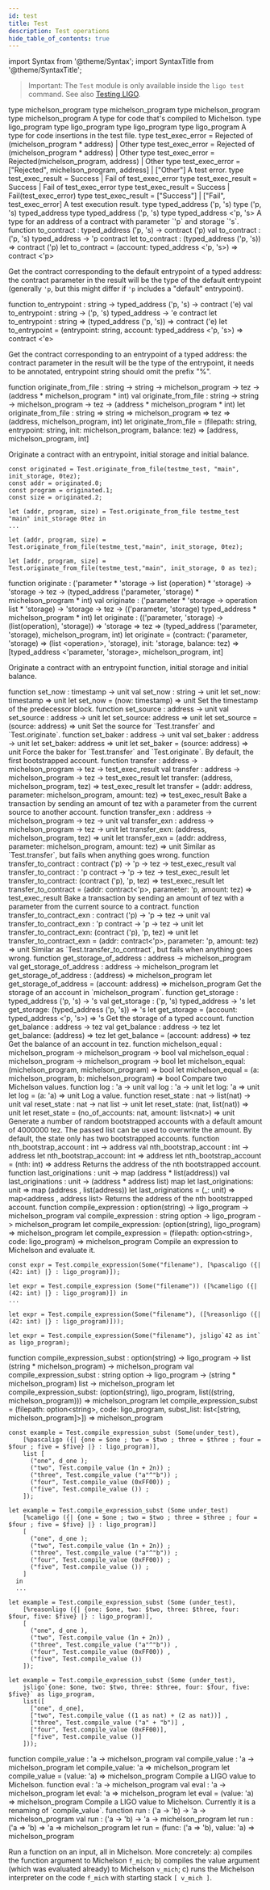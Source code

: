 ```yaml
---
id: test
title: Test
description: Test operations
hide_table_of_contents: true
---
```



import Syntax from '@theme/Syntax';
import SyntaxTitle from '@theme/SyntaxTitle';

> Important: The `Test` module is only available inside the `ligo test` command. See also [Testing LIGO](../advanced/testing).

<SyntaxTitle syntax="pascaligo">
type michelson_program
</SyntaxTitle>
<SyntaxTitle syntax="cameligo">
type michelson_program
</SyntaxTitle>
<SyntaxTitle syntax="reasonligo">
type michelson_program
</SyntaxTitle>
<SyntaxTitle syntax="jsligo">
type michelson_program
</SyntaxTitle>
A type for code that's compiled to Michelson.

<SyntaxTitle syntax="pascaligo">
type ligo_program
</SyntaxTitle>
<SyntaxTitle syntax="cameligo">
type ligo_program
</SyntaxTitle>
<SyntaxTitle syntax="reasonligo">
type ligo_program
</SyntaxTitle>
<SyntaxTitle syntax="jsligo">
type ligo_program
</SyntaxTitle>
A type for code insertions in the test file.

<SyntaxTitle syntax="pascaligo">
type test_exec_error = 
  Rejected of (michelson_program * address) 
| Other
</SyntaxTitle>
<SyntaxTitle syntax="cameligo">
type test_exec_error = 
  Rejected of (michelson_program * address) 
| Other
</SyntaxTitle>
<SyntaxTitle syntax="reasonligo">
type test_exec_error = 
  Rejected(michelson_program, address) 
| Other
</SyntaxTitle>
<SyntaxTitle syntax="jsligo">
type test_exec_error = 
  ["Rejected", michelson_program, address] 
| ["Other"]
</SyntaxTitle>
A test error.

<SyntaxTitle syntax="pascaligo">
type test_exec_result = 
  Success
| Fail of test_exec_error
</SyntaxTitle>
<SyntaxTitle syntax="cameligo">
type test_exec_result = 
  Success
| Fail of test_exec_error
</SyntaxTitle>
<SyntaxTitle syntax="reasonligo">
type test_exec_result = 
  Success
| Fail(test_exec_error)
</SyntaxTitle>
<SyntaxTitle syntax="jsligo">
type test_exec_result =
  ["Success"] 
| ["Fail", test_exec_error]
</SyntaxTitle>
A test execution result.

<SyntaxTitle syntax="pascaligo">
type typed_address ('p, 's)
</SyntaxTitle>
<SyntaxTitle syntax="cameligo">
type ('p, 's) typed_address
</SyntaxTitle>
<SyntaxTitle syntax="reasonligo">
type typed_address ('p, 's)
</SyntaxTitle>
<SyntaxTitle syntax="jsligo">
type typed_address &lt;&apos;p, &apos;s&gt;
</SyntaxTitle>
A type for an address of a contract with parameter `'p` and storage
`'s`.

<SyntaxTitle syntax="pascaligo">
function to_contract : typed_address ('p, 's) -> contract ('p)
</SyntaxTitle>
<SyntaxTitle syntax="cameligo">
val to_contract : ('p, 's) typed_address -> 'p contract
</SyntaxTitle>
<SyntaxTitle syntax="reasonligo">
let to_contract : (typed_address ('p, 's)) => contract ('p)
</SyntaxTitle>
<SyntaxTitle syntax="jsligo">
let to_contract = (account: typed_address &lt;&apos;p, &apos;s&gt;) => contract &lt;&apos;p&gt;
</SyntaxTitle>

Get the contract corresponding to the default entrypoint of a typed
address: the contract parameter in the result will be the type of the
default entrypoint (generally `'p`, but this might differ if `'p`
includes a "default" entrypoint).

<SyntaxTitle syntax="pascaligo">
function to_entrypoint : string -> typed_address ('p, 's) -> contract ('e)
</SyntaxTitle>
<SyntaxTitle syntax="cameligo">
val to_entrypoint : string -> ('p, 's) typed_address -> 'e contract
</SyntaxTitle>
<SyntaxTitle syntax="reasonligo">
let to_entrypoint : string => (typed_address ('p, 's)) => contract ('e)
</SyntaxTitle>
<SyntaxTitle syntax="jsligo">
let to_entrypoint = (entrypoint: string, account: typed_address &lt;&apos;p, &apos;s&gt;) => contract &lt;&apos;e&gt;
</SyntaxTitle>

Get the contract corresponding to an entrypoint of a typed address:
the contract parameter in the result will be the type of the
entrypoint, it needs to be annotated, entrypoint string should omit
the prefix "%".

<SyntaxTitle syntax="pascaligo">
function originate_from_file : string -> string -> michelson_program -> tez -> (address * michelson_program * int)
</SyntaxTitle>
<SyntaxTitle syntax="cameligo">
val originate_from_file : string -> string -> michelson_program -> tez -> (address * michelson_program * int)
</SyntaxTitle>
<SyntaxTitle syntax="reasonligo">
let originate_from_file : string => string => michelson_program => tez => (address, michelson_program, int)
</SyntaxTitle>
<SyntaxTitle syntax="jsligo">
let originate_from_file = (filepath: string, entrypoint: string, init: michelson_program, balance: tez) => [address, michelson_program, int]
</SyntaxTitle>

Originate a contract with an entrypoint, initial storage and initial balance.

<Syntax syntax="pascaligo">

```pascaligo skip
const originated = Test.originate_from_file(testme_test, "main", init_storage, 0tez);
const addr = originated.0;
const program = originated.1;
const size = originated.2;
```

</Syntax>
<Syntax syntax="cameligo">

```cameligo skip
let (addr, program, size) = Test.originate_from_file testme_test "main" init_storage 0tez in
...
```

</Syntax>
<Syntax syntax="reasonligo">

```reasonligo skip
let (addr, program, size) = Test.originate_from_file(testme_test,"main", init_storage, 0tez);
```

</Syntax>
<Syntax syntax="jsligo">

```jsligo skip
let [addr, program, size] = Test.originate_from_file(testme_test,"main", init_storage, 0 as tez);
```

</Syntax>

<SyntaxTitle syntax="pascaligo">
function originate : ('parameter * 'storage -> list (operation) * 'storage) -> 'storage -> tez -> (typed_address ('parameter, 'storage) * michelson_program * int)
</SyntaxTitle>
<SyntaxTitle syntax="cameligo">
val originate : ('parameter * 'storage -> operation list * 'storage) -> 'storage -> tez -> (('parameter, 'storage) typed_address * michelson_program * int)
</SyntaxTitle>
<SyntaxTitle syntax="reasonligo">
let originate : (('parameter, 'storage) -> (list(operation), 'storage)) => 'storage => tez => (typed_address ('parameter, 'storage), michelson_program, int)
</SyntaxTitle>
<SyntaxTitle syntax="jsligo">
let originate = (contract: ('parameter, 'storage) => (list &lt;operation&gt;, &apos;storage), init: 'storage, balance: tez) => [typed_address &lt;&apos;parameter, &apos;storage&gt;, michelson_program, int]
</SyntaxTitle>

Originate a contract with an entrypoint function, initial storage and initial balance.

<SyntaxTitle syntax="pascaligo">
function set_now : timestamp -> unit
</SyntaxTitle>
<SyntaxTitle syntax="cameligo">
val set_now : string -> unit
</SyntaxTitle>
<SyntaxTitle syntax="reasonligo">
let set_now: timestamp => unit
</SyntaxTitle>
<SyntaxTitle syntax="jsligo">
let set_now = (now: timestamp) => unit
</SyntaxTitle>
Set the timestamp of the predecessor block.

<SyntaxTitle syntax="pascaligo">
function set_source : address -> unit
</SyntaxTitle>
<SyntaxTitle syntax="cameligo">
val set_source : address -> unit
</SyntaxTitle>
<SyntaxTitle syntax="reasonligo">
let set_source: address => unit
</SyntaxTitle>
<SyntaxTitle syntax="jsligo">
let set_source = (source: address) => unit
</SyntaxTitle>
Set the source for `Test.transfer` and `Test.originate`.

<SyntaxTitle syntax="pascaligo">
function set_baker : address -> unit
</SyntaxTitle>
<SyntaxTitle syntax="cameligo">
val set_baker : address -> unit
</SyntaxTitle>
<SyntaxTitle syntax="reasonligo">
let set_baker: address => unit
</SyntaxTitle>
<SyntaxTitle syntax="jsligo">
let set_baker = (source: address) => unit
</SyntaxTitle>
Force the baker for `Test.transfer` and `Test.originate`. By default, the first bootstrapped account.

<SyntaxTitle syntax="pascaligo">
function transfer : address -> michelson_program -> tez -> test_exec_result
</SyntaxTitle>
<SyntaxTitle syntax="cameligo">
val transfer : address -> michelson_program -> tez -> test_exec_result
</SyntaxTitle>
<SyntaxTitle syntax="reasonligo">
let transfer: (address, michelson_program, tez) => test_exec_result
</SyntaxTitle>
<SyntaxTitle syntax="jsligo">
let transfer = (addr: address, parameter: michelson_program, amount: tez) => test_exec_result
</SyntaxTitle>
Bake a transaction by sending an amount of tez with a parameter from the current source to another account.

<SyntaxTitle syntax="pascaligo">
function transfer_exn : address -> michelson_program -> tez -> unit
</SyntaxTitle>
<SyntaxTitle syntax="cameligo">
val transfer_exn : address -> michelson_program -> tez -> unit
</SyntaxTitle>
<SyntaxTitle syntax="reasonligo">
let transfer_exn: (address, michelson_program, tez) => unit
</SyntaxTitle>
<SyntaxTitle syntax="jsligo">
let transfer_exn = (addr: address, parameter: michelson_program, amount: tez) => unit
</SyntaxTitle>
Similar as `Test.transfer`, but fails when anything goes wrong.

<SyntaxTitle syntax="pascaligo">
function transfer_to_contract : contract ('p) -> 'p -> tez -> test_exec_result
</SyntaxTitle>
<SyntaxTitle syntax="cameligo">
val transfer_to_contract : 'p contract -> 'p -> tez -> test_exec_result
</SyntaxTitle>
<SyntaxTitle syntax="reasonligo">
let transfer_to_contract: (contract ('p), 'p, tez) => test_exec_result
</SyntaxTitle>
<SyntaxTitle syntax="jsligo">
let transfer_to_contract = (addr: contract&lt;&apos;p&gt;, parameter: &apos;p, amount: tez) => test_exec_result
</SyntaxTitle>
Bake a transaction by sending an amount of tez with a parameter from the current source to a contract.

<SyntaxTitle syntax="pascaligo">
function transfer_to_contract_exn : contract ('p) -> 'p -> tez -> unit
</SyntaxTitle>
<SyntaxTitle syntax="cameligo">
val transfer_to_contract_exn : 'p contract -> 'p -> tez -> unit
</SyntaxTitle>
<SyntaxTitle syntax="reasonligo">
let transfer_to_contract_exn: (contract ('p), 'p, tez) => unit
</SyntaxTitle>
<SyntaxTitle syntax="jsligo">
let transfer_to_contract_exn = (addr: contract&lt;&apos;p&gt;, parameter: &apos;p, amount: tez) => unit
</SyntaxTitle>
Similar as `Test.transfer_to_contract`, but fails when anything goes wrong.

<SyntaxTitle syntax="pascaligo">
function get_storage_of_address : address -> michelson_program
</SyntaxTitle>
<SyntaxTitle syntax="cameligo">
val get_storage_of_address : address -> michelson_program
</SyntaxTitle>
<SyntaxTitle syntax="reasonligo">
let get_storage_of_address : (address) => michelson_program
</SyntaxTitle>
<SyntaxTitle syntax="jsligo">
let get_storage_of_address = (account: address) => michelson_program
</SyntaxTitle>
Get the storage of an account in `michelson_program`.

<SyntaxTitle syntax="pascaligo">
function get_storage : typed_address ('p, 's) -> 's
</SyntaxTitle>
<SyntaxTitle syntax="cameligo">
val get_storage : ('p, 's) typed_address -> 's
</SyntaxTitle>
<SyntaxTitle syntax="reasonligo">
let get_storage: (typed_address ('p, 's)) => 's
</SyntaxTitle>
<SyntaxTitle syntax="jsligo">
let get_storage = (account: typed_address &lt;&apos;p, &apos;s&gt;) => &apos;s
</SyntaxTitle>
Get the storage of a typed account.

<SyntaxTitle syntax="pascaligo">
function get_balance : address -> tez
</SyntaxTitle>
<SyntaxTitle syntax="cameligo">
val get_balance : address -> tez
</SyntaxTitle>
<SyntaxTitle syntax="reasonligo">
let get_balance: (address) => tez
</SyntaxTitle>
<SyntaxTitle syntax="jsligo">
let get_balance = (account: address) => tez
</SyntaxTitle>
Get the balance of an account in tez.

<SyntaxTitle syntax="pascaligo">
function michelson_equal : michelson_program -> michelson_program -> bool
</SyntaxTitle>
<SyntaxTitle syntax="cameligo">
val michelson_equal : michelson_program -> michelson_program -> bool
</SyntaxTitle>
<SyntaxTitle syntax="reasonligo">
let michelson_equal: (michelson_program, michelson_program) => bool
</SyntaxTitle>
<SyntaxTitle syntax="jsligo">
let michelson_equal = (a: michelson_program, b: michelson_program) => bool
</SyntaxTitle>
Compare two Michelson values.

<SyntaxTitle syntax="pascaligo">
function log : 'a -> unit
</SyntaxTitle>
<SyntaxTitle syntax="cameligo">
val log : 'a -> unit
</SyntaxTitle>
<SyntaxTitle syntax="reasonligo">
let log: 'a => unit
</SyntaxTitle>
<SyntaxTitle syntax="jsligo">
let log = (a: 'a) => unit
</SyntaxTitle>
Log a value.

<SyntaxTitle syntax="pascaligo">
function reset_state : nat -> list(nat) -> unit
</SyntaxTitle>
<SyntaxTitle syntax="cameligo">
val reset_state : nat -> nat list -> unit
</SyntaxTitle>
<SyntaxTitle syntax="reasonligo">
let reset_state: (nat, list(nat)) => unit
</SyntaxTitle>
<SyntaxTitle syntax="jsligo">
let reset_state = (no_of_accounts: nat, amount: list&lt;nat&gt;) => unit
</SyntaxTitle>
Generate a number of random bootstrapped accounts with a default amount of 4000000 tez. The passed list can be used to overwrite the amount.
By default, the state only has two bootstrapped accounts.

<SyntaxTitle syntax="pascaligo">
function nth_bootstrap_account : int -> address
</SyntaxTitle>
<SyntaxTitle syntax="cameligo">
val nth_bootstrap_account : int -> address
</SyntaxTitle>
<SyntaxTitle syntax="reasonligo">
let nth_bootstrap_account: int => address
</SyntaxTitle>
<SyntaxTitle syntax="jsligo">
let nth_bootstrap_account = (nth: int) => address
</SyntaxTitle>
Returns the address of the nth bootstrapped account.

<SyntaxTitle syntax="pascaligo">
function last_originations : unit -> map (address * list(address))
</SyntaxTitle>
<SyntaxTitle syntax="cameligo">
val last_originations : unit -> (address * address list) map
</SyntaxTitle>
<SyntaxTitle syntax="reasonligo">
let last_originations: unit => map (address , list(address))
</SyntaxTitle>
<SyntaxTitle syntax="jsligo">
let last_originations = (_: unit) => map&lt;address , address list&gt;
</SyntaxTitle>
Returns the address of the nth bootstrapped account.


<SyntaxTitle syntax="pascaligo">
function compile_expression : option(string) -> ligo_program -> michelson_program
</SyntaxTitle>
<SyntaxTitle syntax="cameligo">
val compile_expression : string option -> ligo_program -> michelson_program
</SyntaxTitle>
<SyntaxTitle syntax="reasonligo">
let compile_expression: (option(string), ligo_program) => michelson_program
</SyntaxTitle>
<SyntaxTitle syntax="jsligo">
let compile_expression = (filepath: option&lt;string&gt;, code: ligo_program) => michelson_program
</SyntaxTitle>
Compile an expression to Michelson and evaluate it.

<Syntax syntax="pascaligo">

```pascaligo skip
const expr = Test.compile_expression(Some("filename"), [%pascaligo ({| (42: int) |} : ligo_program)]);
```

</Syntax>
<Syntax syntax="cameligo">

```cameligo skip
let expr = Test.compile_expression (Some("filename")) ([%cameligo ({| (42: int) |} : ligo_program)]) in
...
```

</Syntax>
<Syntax syntax="reasonligo">

```reasonligo skip
let expr = Test.compile_expression(Some("filename"), ([%reasonligo ({| (42: int) |} : ligo_program)]));
```

</Syntax>
<Syntax syntax="jsligo">

```jsligo skip
let expr = Test.compile_expression(Some("filename"), jsligo`42 as int` as ligo_program);
```

</Syntax>

<SyntaxTitle syntax="pascaligo">
function compile_expression_subst : option(string) -> ligo_program -> list (string * michelson_program) -> michelson_program
</SyntaxTitle>
<SyntaxTitle syntax="cameligo">
val compile_expression_subst : string option -> ligo_program -> (string * michelson_program) list -> michelson_program
</SyntaxTitle>
<SyntaxTitle syntax="reasonligo">
let compile_expression_subst: (option(string), ligo_program, list((string, michelson_program))) => michelson_program
</SyntaxTitle>
<SyntaxTitle syntax="jsligo">
let compile_expression_subst = (filepath: option&lt;string&gt;, code: ligo_program, subst_list: list&lt;[string, michelson_program]&gt;]) => michelson_program
</SyntaxTitle>

<Syntax syntax="pascaligo">

```pascaligo skip
const example = Test.compile_expression_subst (Some(under_test),
    [%pascaligo ({| {one = $one ; two = $two ; three = $three ; four = $four ; five = $five} |} : ligo_program)],
    list [
      ("one", d_one );
      ("two", Test.compile_value (1n + 2n)) ;
      ("three", Test.compile_value ("a"^"b")) ;
      ("four", Test.compile_value (0xFF00)) ;
      ("five", Test.compile_value ()) ;
    ]);
```

</Syntax>
<Syntax syntax="cameligo">

```cameligo skip
let example = Test.compile_expression_subst (Some under_test)
    [%cameligo ({| {one = $one ; two = $two ; three = $three ; four = $four ; five = $five} |} : ligo_program)]
    [
      ("one", d_one );
      ("two", Test.compile_value (1n + 2n)) ;
      ("three", Test.compile_value ("a"^"b")) ;
      ("four", Test.compile_value (0xFF00)) ;
      ("five", Test.compile_value ()) ;
    ]
  in
  ...
```

</Syntax>
<Syntax syntax="reasonligo">

```reasonligo skip
let example = Test.compile_expression_subst (Some (under_test),
    [%reasonligo ({| {one: $one, two: $two, three: $three, four: $four, five: $five} |} : ligo_program)],
    [
      ("one", d_one ),
      ("two", Test.compile_value (1n + 2n)) ,
      ("three", Test.compile_value ("a"^"b")) ,
      ("four", Test.compile_value (0xFF00)) ,
      ("five", Test.compile_value ())
    ]); 
```

</Syntax>
<Syntax syntax="jsligo">

```jsligo skip
let example = Test.compile_expression_subst (Some (under_test),
    jsligo`{one: $one, two: $two, three: $three, four: $four, five: $five}` as ligo_program,
    list([
      ["one", d_one],
      ["two", Test.compile_value ((1 as nat) + (2 as nat))] ,
      ["three", Test.compile_value ("a" + "b")] ,
      ["four", Test.compile_value (0xFF00)],
      ["five", Test.compile_value ()]
    ])); 
```

</Syntax>

<SyntaxTitle syntax="pascaligo">
function compile_value : 'a -> michelson_program
</SyntaxTitle>
<SyntaxTitle syntax="cameligo">
val compile_value : 'a -> michelson_program
</SyntaxTitle>
<SyntaxTitle syntax="reasonligo">
let compile_value: 'a => michelson_program
</SyntaxTitle>
<SyntaxTitle syntax="jsligo">
let compile_value = (value: 'a) => michelson_program
</SyntaxTitle>
Compile a LIGO value to Michelson.

<SyntaxTitle syntax="pascaligo">
function eval : 'a -> michelson_program
</SyntaxTitle>
<SyntaxTitle syntax="cameligo">
val eval : 'a -> michelson_program
</SyntaxTitle>
<SyntaxTitle syntax="reasonligo">
let eval: 'a => michelson_program
</SyntaxTitle>
<SyntaxTitle syntax="jsligo">
let eval = (value: 'a) => michelson_program
</SyntaxTitle>
Compile a LIGO value to Michelson. Currently it is a renaming of
`compile_value`.

<SyntaxTitle syntax="pascaligo">
function run : ('a -> 'b) -> 'a -> michelson_program
</SyntaxTitle>
<SyntaxTitle syntax="cameligo">
val run : ('a -> 'b) -> 'a -> michelson_program
</SyntaxTitle>
<SyntaxTitle syntax="reasonligo">
let run : ('a => 'b) => 'a => michelson_program
</SyntaxTitle>
<SyntaxTitle syntax="jsligo">
let run = (func: ('a => 'b), value: 'a) => michelson_program
</SyntaxTitle>

Run a function on an input, all in Michelson. More concretely:
a) compiles the function argument to Michelson `f_mich`;
b) compiles the value argument (which was evaluated already) to Michelson `v_mich`;
c) runs the Michelson interpreter on the code `f_mich` with starting stack `[ v_mich ]`.
